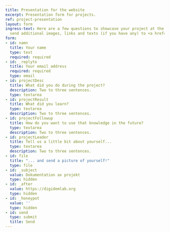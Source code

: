 ```yaml
---
title: Presentation for the website
excerpt: Presentation form for projects.
ref: project-presentation
layout: form
ingress-text: Here are a few questions to showcase your project at the website. Please
  send additional images, links and texts (if you have any) to <a href="mailto:petter@digidemlab.org">petter@digidemlab.org</a>!
form:
- id: namn
  title: Your name
  type: text
  required: required
- id: _replyto
  title: Your email address
  required: required
  type: email
- id: projectDesc
  title: What did you do during the project?
  description: Two to three sentences.
  type: textarea
- id: projectResult
  title: What did you learn?
  type: textarea
  description: Two to three sentences.
- id: projectFollowup
  title: How do you want to use that knowledge in the future?
  type: textarea
  description: Two to three sentences.
- id: projectLeader
  title: Tell us a little bit about yourself...
  type: textarea
  description: Two to three sentences.
- id: file
  title: "... and send a picture of yourself!"
  type: file
- id: _subject
  value: Dokumentation av projekt
  type: hidden
- id: _after
  value: https://digidemlab.org
  type: hidden
- id: _honeypot
  value: ''
  type: hidden
- id: send
  type: submit
  title: Send
---
```


